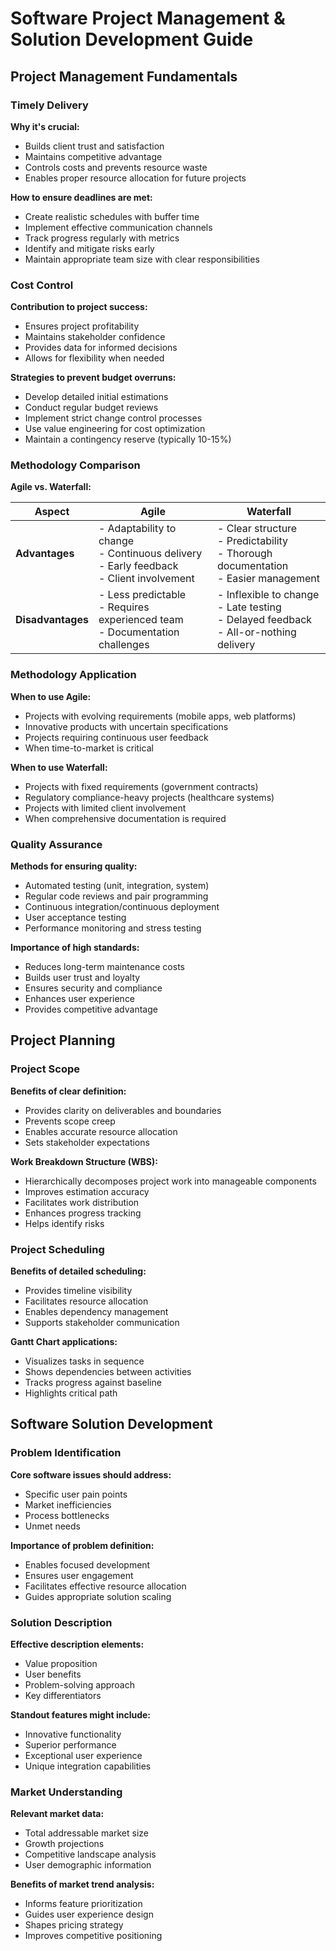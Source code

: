 # Software Project Management & Solution Development Guide

## Project Management Fundamentals

### Timely Delivery
**Why it's crucial:**
- Builds client trust and satisfaction
- Maintains competitive advantage
- Controls costs and prevents resource waste
- Enables proper resource allocation for future projects

**How to ensure deadlines are met:**
- Create realistic schedules with buffer time
- Implement effective communication channels
- Track progress regularly with metrics
- Identify and mitigate risks early
- Maintain appropriate team size with clear responsibilities

### Cost Control
**Contribution to project success:**
- Ensures project profitability
- Maintains stakeholder confidence
- Provides data for informed decisions
- Allows for flexibility when needed

**Strategies to prevent budget overruns:**
- Develop detailed initial estimations
- Conduct regular budget reviews
- Implement strict change control processes
- Use value engineering for cost optimization
- Maintain a contingency reserve (typically 10-15%)

### Methodology Comparison
**Agile vs. Waterfall:**

| Aspect | Agile | Waterfall |
|--------|-------|-----------|
| **Advantages** | - Adaptability to change<br>- Continuous delivery<br>- Early feedback<br>- Client involvement | - Clear structure<br>- Predictability<br>- Thorough documentation<br>- Easier management |
| **Disadvantages** | - Less predictable<br>- Requires experienced team<br>- Documentation challenges | - Inflexible to change<br>- Late testing<br>- Delayed feedback<br>- All-or-nothing delivery |

### Methodology Application
**When to use Agile:**
- Projects with evolving requirements (mobile apps, web platforms)
- Innovative products with uncertain specifications
- Projects requiring continuous user feedback
- When time-to-market is critical

**When to use Waterfall:**
- Projects with fixed requirements (government contracts)
- Regulatory compliance-heavy projects (healthcare systems)
- Projects with limited client involvement
- When comprehensive documentation is required

### Quality Assurance
**Methods for ensuring quality:**
- Automated testing (unit, integration, system)
- Regular code reviews and pair programming
- Continuous integration/continuous deployment
- User acceptance testing
- Performance monitoring and stress testing

**Importance of high standards:**
- Reduces long-term maintenance costs
- Builds user trust and loyalty
- Ensures security and compliance
- Enhances user experience
- Provides competitive advantage

## Project Planning

### Project Scope
**Benefits of clear definition:**
- Provides clarity on deliverables and boundaries
- Prevents scope creep
- Enables accurate resource allocation
- Sets stakeholder expectations

**Work Breakdown Structure (WBS):**
- Hierarchically decomposes project work into manageable components
- Improves estimation accuracy
- Facilitates work distribution
- Enhances progress tracking
- Helps identify risks

### Project Scheduling
**Benefits of detailed scheduling:**
- Provides timeline visibility
- Facilitates resource allocation
- Enables dependency management
- Supports stakeholder communication

**Gantt Chart applications:**
- Visualizes tasks in sequence
- Shows dependencies between activities
- Tracks progress against baseline
- Highlights critical path

## Software Solution Development

### Problem Identification
**Core software issues should address:**
- Specific user pain points
- Market inefficiencies
- Process bottlenecks
- Unmet needs

**Importance of problem definition:**
- Enables focused development
- Ensures user engagement
- Facilitates effective resource allocation
- Guides appropriate solution scaling

### Solution Description
**Effective description elements:**
- Value proposition
- User benefits
- Problem-solving approach
- Key differentiators

**Standout features might include:**
- Innovative functionality
- Superior performance
- Exceptional user experience
- Unique integration capabilities

### Market Understanding
**Relevant market data:**
- Total addressable market size
- Growth projections
- Competitive landscape analysis
- User demographic information

**Benefits of market trend analysis:**
- Informs feature prioritization
- Guides user experience design
- Shapes pricing strategy
- Improves competitive positioning
